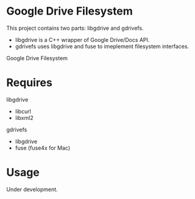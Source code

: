 Google Drive Filesystem
=======================

This project contains two parts: libgdrive and gdrivefs.

* libgdrive is a C++ wrapper of Google Drive/Docs API.
* gdrivefs uses libgdrive and fuse to imeplement filesystem interfaces.

Google Drive Filesystem

Requires
========

libgdrive

* libcurl
* libxml2

gdrivefs

* libgdrive
* fuse (fuse4x for Mac)

Usage
=====

Under development.
